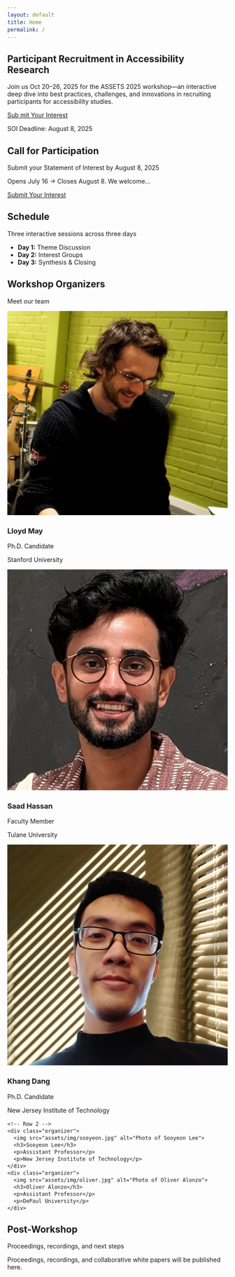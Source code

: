 ```yaml
---
layout: default
title: Home
permalink: /
---
```


<!-- 1) HERO -->
<section id="hero" class="hero" aria-labelledby="hero-heading">
  <h1 id="hero-heading">Participant Recruitment in Accessibility Research</h1>
  <p>
    Join us <time datetime="2025-10-20">Oct 20–26, 2025</time> for the ASSETS 2025 workshop—an interactive deep dive into best practices, challenges, and innovations in recruiting participants for accessibility studies.
  </p>
  <div class="hero-cta">
    <a class="btn btn-primary" href="#participate">Sub
    mit Your Interest</a>
    <p class="deadline">
      SOI Deadline: <time datetime="2025-08-08">August 8, 2025</time>
    </p>
  </div>
</section>

<!-- 2) WRAP ALL OTHER SECTIONS TO BE CENTERED -->
<div class="content-wrapper">

<!-- CALL FOR PARTICIPATION -->
<section id="participate" class="section section–light" aria-labelledby="participate-heading">
  <h2 id="participate-heading" class="section-heading">Call for Participation</h2>
  <p class="section-subheading">Submit your Statement of Interest by August 8, 2025</p>
  <p>Opens <time datetime="2025-07-16">July 16</time> → Closes <time datetime="2025-08-08">August 8</time>. We welcome…</p>
  <a class="btn btn-secondary" href="{{ '/participate/' | relative_url }}">Submit Your Interest</a>
</section>

<!-- SCHEDULE -->
<section id="schedule" class="section section–dark" aria-labelledby="schedule-heading">
  <h2 id="schedule-heading" class="section-heading">Schedule</h2>
  <p class="section-subheading">Three interactive sessions across three days</p>
  <ul>
    <li><strong>Day 1:</strong> Theme Discussion</li>
    <li><strong>Day 2:</strong> Interest Groups</li>
    <li><strong>Day 3:</strong> Synthesis &amp; Closing</li>
  </ul>
</section>

<!-- ORGANIZERS -->
<section id="organizers" class="section section–light" aria-labelledby="organizers-heading">
  <h2 id="organizers-heading" class="section-heading">Workshop Organizers</h2>
  <p class="section-subheading">Meet our team</p>

  <div class="organizers-grid">
    <!-- Row 1 -->
    <div class="organizer">
      <img src="assets/img/lloyd.jpg" alt="Photo of Lloyd May">
      <h3>Lloyd May</h3>
      <p>Ph.D. Candidate</p>
      <p>Stanford University</p>
    </div>
        <div class="organizer">
      <img src="assets/img/saad.jpg" alt="Photo of Saad Hassan">
      <h3>Saad Hassan</h3>
      <p>Faculty Member</p>
      <p>Tulane University</p>
    </div>
        <div class="organizer">
      <img src="assets/img/khang.jpg" alt="Photo of Khang Dang">
      <h3>Khang Dang</h3>
      <p>Ph.D. Candidate</p>
      <p>New Jersey Institute of Technology</p>
    </div>

    <!-- Row 2 -->
    <div class="organizer">
      <img src="assets/img/sooyeon.jpg" alt="Photo of Sooyeon Lee">
      <h3>Sooyeon Lee</h3>
      <p>Assistant Professor</p>
      <p>New Jersey Institute of Technology</p>
    </div>
    <div class="organizer">
      <img src="assets/img/oliver.jpg" alt="Photo of Oliver Alonzo">
      <h3>Oliver Alonzo</h3>
      <p>Assistant Professor</p>
      <p>DePaul University</p>
    </div>
  </div>
</section>

<!-- POST-WORKSHOP -->
<section id="postworkshop" class="section section–dark" aria-labelledby="postworkshop-heading">
  <h2 id="postworkshop-heading" class="section-heading">Post-Workshop</h2>
  <p class="section-subheading">Proceedings, recordings, and next steps</p>
  <p>Proceedings, recordings, and collaborative white papers will be published here.</p>
</section>